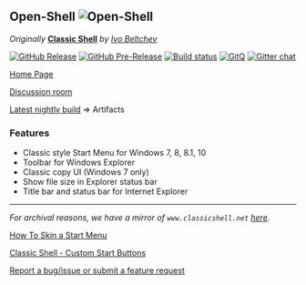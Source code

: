 ## Open-Shell ![Open-Shell](/Src/Setup/OpenShell.ico)

*Originally* **[Classic Shell](http://www.classicshell.net)** *by [Ivo Beltchev](https://sourceforge.net/u/ibeltchev/profile/)*

[![GitHub Release](https://img.shields.io/github/release/Open-Shell/Open-Shell-Menu.svg)](https://github.com/Open-Shell/Open-Shell-Menu/releases) [![GitHub Pre-Release](https://img.shields.io/github/release/Open-Shell/Open-Shell-Menu/all.svg)](https://github.com/Open-Shell/Open-Shell-Menu/releases) [![Build status](https://ci.appveyor.com/api/projects/status/2wj5x5qoypfjj0tr/branch/master?svg=true)](https://ci.appveyor.com/project/passionate-coder/open-shell-menu/branch/master) [![GitQ](https://gitq.com/badge.svg)](https://gitq.com/passionate-coder/Classic-Start) [![Gitter chat](https://badges.gitter.im/gitterHQ/gitter.png)](https://gitter.im/open-shell/Lobby)

[Home Page](https://open-shell.github.io/Open-Shell-Menu)

[Discussion room](https://gitter.im/Open-Shell)

[Latest nightly build](https://ci.appveyor.com/project/passionate-coder/open-shell-menu/)  =>  Artifacts

### Features

- Classic style Start Menu for Windows 7, 8, 8.1, 10
- Toolbar for Windows Explorer
- Classic copy UI (Windows 7 only)
- Show file size in Explorer status bar
- Title bar and status bar for Internet Explorer

---

*For archival reasons, we have a mirror of `www.classicshell.net` [here](https://coddec.github.io/Classic-Shell/www.classicshell.net/).*

[How To Skin a Start Menu](https://coddec.github.io/Classic-Shell/www.classicshell.net/tutorials/skintutorial.html)
	
[Classic Shell - Custom Start Buttons](https://coddec.github.io/Classic-Shell/www.classicshell.net/tutorials/buttontutorial.html)

[Report a bug/issue or submit a feature request](https://github.com/Open-Shell/Open-Shell-Menu/issues)
